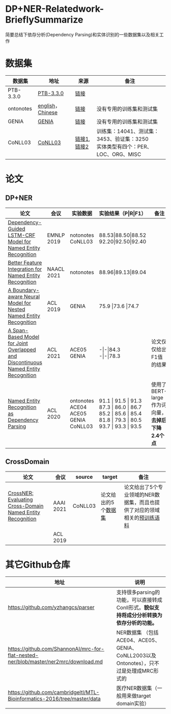 # DP+NER-Relatedwork-BrieflySummarize
简要总结下依存分析(Dependency Parsing)和实体识别的一些数据集以及相关工作



# 数据集

| 数据集    | 地址                                                         | 来源                                                         | 备注                                                         |
| --------- | ------------------------------------------------------------ | ------------------------------------------------------------ | ------------------------------------------------------------ |
| PTB-3.3.0 | [PTB-3.3.0](https://onedrive.live.com/?authkey=%21AP0Ob2Sm%2DO4Y%2DV8&cid=1DCA4A0FD060776E&id=1DCA4A0FD060776E%2160323&parId=1DCA4A0FD060776E%2158828&action=locate) | [链接](https://github.com/wangxinyu0922/Second_Order_Parsing/issues/1) |                                                              |
| ontonotes | [english](https://drive.google.com/file/d/1AAWnb5GlDiNMj3yNoaoQtoKHj7iSqNey/view)，[Chinese](https://drive.google.com/file/d/10t3XpZzsD67ji0a7sw9nHM7I5UhrJcdf/view) | [链接](https://github.com/allanj/ner_with_dependency)        | 没有专用的训练集和测试集                                     |
| GENIA     | [GENIA](https://github.com/thecharm/boundary-aware-nested-ner/tree/master/Our_boundary-aware_model/data/genia) | [链接]((https://github.com/thecharm/boundary-aware-nested-ner/tree/master/Our_boundary-aware_model/data/genia)) | 没有专用的训练集和测试集                                     |
| CoNLL03   | [CoNLL03](https://drive.google.com/file/d/1PUH2uw6lkWrWGfl-9wOAG13lvPrvKO25/view) | [链接1](https://github.com/ShannonAI/mrc-for-flat-nested-ner/blob/master/ner2mrc/download.md),[链接2](https://github.com/zliucr/CrossNER/tree/main/ner_data/conll2003) | 训练集：14041、测试集：3453、验证集：3250<br>实体类型有四个：PER、LOC、ORG、MISC |





# 论文

## DP+NER

| 论文                                                         | 会议       | 实验数据                                        | 实验结果（P\|R\|F1）                                         | 备注                                              |
| ------------------------------------------------------------ | ---------- | ----------------------------------------------- | ------------------------------------------------------------ | ------------------------------------------------- |
| [Dependency-Guided LSTM-CRF Model for Named Entity Recognition](https://github.com/allanj/ner_with_dependency) | EMNLP 2019 | notonotes<br>CoNLL03                            | 88.53\|88.50\|88.52<br>92.20\|92.50\|92.40                   | <img width=400/>                                  |
| [Better Feature Integration for Named Entity Recognition](https://github.com/xuuuluuu/SynLSTM-for-NER) | NAACL 2021 | notonotes<br>                                   | 88.96\|89.13\|89.04                                          |                                                   |
| [A Boundary-aware Neural Model for Nested Named Entity Recognition](https://github.com/thecharm/boundary-aware-nested-ner) | ACL 2019   | GENIA                                           | 75.9 \|73.6 \|74.7                                           |                                                   |
| [A Span-Based Model for Joint Overlapped and Discontinuous Named Entity Recognition](https://github.com/foxlf823/sodner) | ACL 2021   | ACE05<br>GENIA                                  | -\|-\|84.3<br>-\|-\|78.3                                     | 论文仅仅给出F1值的结果                            |
| [Named Entity Recognition as Dependency Parsing](https://github.com/juntaoy/biaffine-ner) | ACL 2020   | ontonotes<br>ACE04<br>ACE05<br>GENIA<br>CoNLL03 | 91.1 \| 91.5 \| 91.3<br>87.3 \| 86.0 \| 86.7<br>85.2 \| 85.6 \| 85.4<br>81.8 \| 79.3 \| 80.5<br>93.7 \| 93.3 \| 93.5 | 使用了BERT-large作为词向量，**去掉后下降2.4个点** |

## CrossDomain



| 论文                                                         | 会议      | source  | target                                                       | 备注                                                         |
| ------------------------------------------------------------ | --------- | ------- | ------------------------------------------------------------ | ------------------------------------------------------------ |
| [CrossNER: Evaluating Cross-Domain Named Entity Recognition](https://github.com/zliucr/CrossNER) | AAAI 2021 | CoNLL03 | 论文给出的5个[数据集](https://github.com/zliucr/CrossNER/tree/main/ner_data) | <img width=400/>论文给出了5个专业领域的NER数据集，而且也提供了对应的领域相关的[预训练语料](https://drive.google.com/drive/folders/1xDAaTwruESNmleuIsln7IaNleNsYlHGn?usp=sharing) |
|                                                              | ACL 2019  |         |                                                              |                                                              |

# 其它Github仓库

| 地址                                                         | 说明                                                         |
| ------------------------------------------------------------ | ------------------------------------------------------------ |
| https://github.com/yzhangcs/parser                           | 支持很多parsing的功能，可以直接转成Conll形式。**貌似支持将成分分析转换为依存分析的功能。** |
| https://github.com/ShannonAI/mrc-for-flat-nested-ner/blob/master/ner2mrc/download.md | NER数据集 （包括ACE04、ACE05、GENIA、CoNLL2003以及Ontonotes），只不过是处理成MRC形式的 |
| https://github.com/cambridgeltl/MTL-Bioinformatics-2016/tree/master/data | 医疗NER数据集（一般用来做target domain实验）                 |

